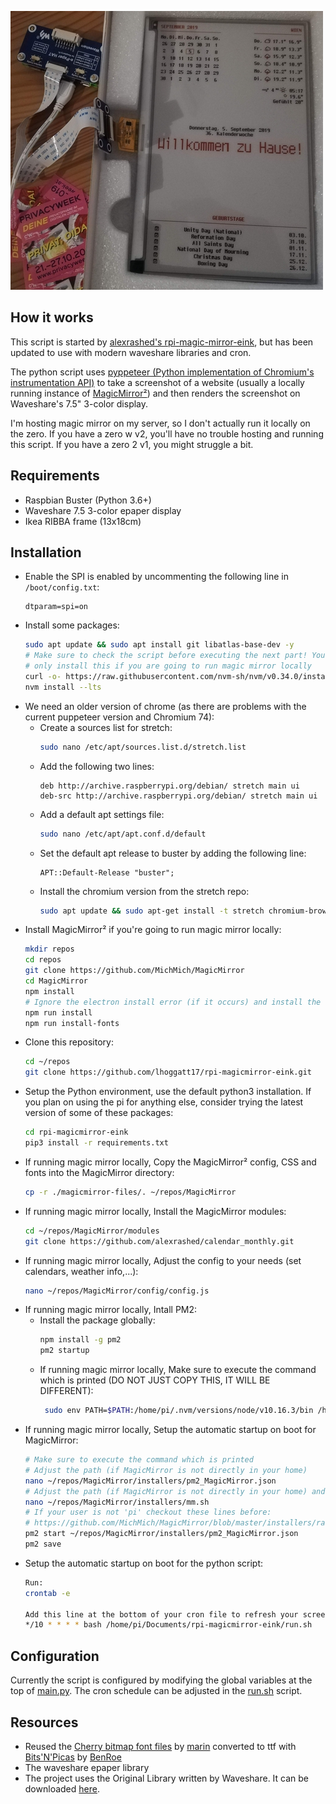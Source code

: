 ![Screenshot](screenshot.jpg)

## How it works
This script is started by [alexrashed's rpi-magic-mirror-eink](https://github.com/alexrashed/rpi-magicmirror-eink), but has been updated to use with modern waveshare libraries and cron.

The python script uses [pyppeteer (Python implementation of Chromium's instrumentation API)](https://github.com/miyakogi/pyppeteer) to take a screenshot of a website (usually a locally running instance of [MagicMirror²](https://magicmirror.builders)) and then renders the screenshot on Waveshare's 7.5" 3-color display.   

I'm hosting magic mirror on my server, so I don't actually run it locally on the zero. If you have a zero w v2, you'll have no trouble hosting and running this script. If you have a zero 2 v1, you might struggle a bit. 

## Requirements
- Raspbian Buster (Python 3.6+)
- Waveshare 7.5 3-color epaper display
- Ikea RIBBA frame (13x18cm)

## Installation
- Enable the SPI is enabled by uncommenting the following line in `/boot/config.txt`:
  ```
  dtparam=spi=on
  ```
- Install some packages:
  ```bash
  sudo apt update && sudo apt install git libatlas-base-dev -y
  # Make sure to check the script before executing the next part! You are about to pipe a script from the world wide web to bash! At least it's not root...
  # only install this if you are going to run magic mirror locally
  curl -o- https://raw.githubusercontent.com/nvm-sh/nvm/v0.34.0/install.sh | bash
  nvm install --lts
  ```
- We need an older version of chrome (as there are problems with the current puppeteer version and Chromium 74):
  - Create a sources list for stretch:
    ```bash
    sudo nano /etc/apt/sources.list.d/stretch.list
    ```
  - Add the following two lines:
    ```
    deb http://archive.raspberrypi.org/debian/ stretch main ui 
    deb-src http://archive.raspberrypi.org/debian/ stretch main ui
    ```
  - Add a default apt settings file:
    ```bash
    sudo nano /etc/apt/apt.conf.d/default
    ```
  - Set the default apt release to buster by adding the following line:
    ```
    APT::Default-Release "buster";
    ```
  - Install the chromium version from the stretch repo:
    ```bash
    sudo apt update && sudo apt-get install -t stretch chromium-browser -y
    ```
- Install MagicMirror² if you're going to run magic mirror locally:
  ```bash
  mkdir repos
  cd repos
  git clone https://github.com/MichMich/MagicMirror
  cd MagicMirror
  npm install
  # Ignore the electron install error (if it occurs) and install the vendor and font packages manually:
  npm run install
  npm run install-fonts
  ```
- Clone this repository:
  ```bash
  cd ~/repos
  git clone https://github.com/lhoggatt17/rpi-magicmirror-eink.git
  ```
- Setup the Python environment, use the default python3 installation. If you plan on using the pi for anything else, consider trying the latest version of some of these packages:
  ```bash
  cd rpi-magicmirror-eink
  pip3 install -r requirements.txt
  ```
- If running magic mirror locally, Copy the MagicMirror² config, CSS and fonts into the MagicMirror directory:
  ```bash
  cp -r ./magicmirror-files/. ~/repos/MagicMirror
  ```
- If running magic mirror locally, Install the MagicMirror modules:
  ```bash
  cd ~/repos/MagicMirror/modules
  git clone https://github.com/alexrashed/calendar_monthly.git
  ```
- If running magic mirror locally, Adjust the config to your needs (set calendars, weather info,...):
  ```bash
  nano ~/repos/MagicMirror/config/config.js
  ```
- If running magic mirror locally, Intall PM2:
  - Install the package globally:
    ```bash
    npm install -g pm2
    pm2 startup
    ```
  - If running magic mirror locally, Make sure to execute the command which is printed (DO NOT JUST COPY THIS, IT WILL BE DIFFERENT):
    ```bash
     sudo env PATH=$PATH:/home/pi/.nvm/versions/node/v10.16.3/bin /home/pi/.nvm/versions/node/v10.16.3/lib/node_modules/pm2/bin/pm2 startup systemd -u pi --hp /home/pi
    ```
- If running magic mirror locally, Setup the automatic startup on boot for MagicMirror:
  ```bash
  # Make sure to execute the command which is printed
  # Adjust the path (if MagicMirror is not directly in your home)
  nano ~/repos/MagicMirror/installers/pm2_MagicMirror.json
  # Adjust the path (if MagicMirror is not directly in your home) and replace the command with `node serveronly`
  nano ~/repos/MagicMirror/installers/mm.sh
  # If your user is not 'pi' checkout these lines before:
  # https://github.com/MichMich/MagicMirror/blob/master/installers/raspberry.sh#L223
  pm2 start ~/repos/MagicMirror/installers/pm2_MagicMirror.json
  pm2 save
  ```
- Setup the automatic startup on boot for the python script:
  ```bash
  Run:
  crontab -e
  
  Add this line at the bottom of your cron file to refresh your screen every 10 minutes:
  */10 * * * * bash /home/pi/Documents/rpi-magicmirror-eink/run.sh
  ```

## Configuration
Currently the script is configured by modifying the global variables at the top of [main.py](main.py).
The cron schedule can be adjusted in the [run.sh](run.sh) script.

## Resources
- Reused the [Cherry bitmap font files](https://github.com/turquoise-hexagon/cherry) by [marin](https://github.com/turquoise-hexagon) converted to ttf with [Bits'N'Picas](https://github.com/kreativekorp/bitsnpicas) by [BenRoe](https://github.com/BenRoe/)
- The waveshare epaper library
- The project uses the Original Library written by Waveshare. It can be downloaded [here](https://www.waveshare.com/wiki/Main_Page#OLEDs_.2F_LCDs).

